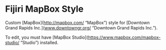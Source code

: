 # Fijiri MapBox Style

Custom [MapBox](http://mapbox.com/ “MapBox”) style for [Downtown Grand Rapids Inc.](www.downtowngr.org/ “Downtown Grand Rapids Inc.”).

To edit, you must have [MapBox Studio](https://www.mapbox.com/mapbox-studio/ “Studio”) installed.